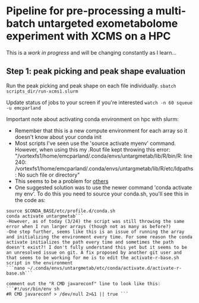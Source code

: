 # Pipeline for pre-processing a multi-batch untargeted exometabolome experiment with XCMS on a HPC
This is a *work in progress* and will be changing constantly as I learn...


## Step 1: peak picking and peak shape evaluation
Run the peak picking and peak shape on each file individually.
```sbatch scripts_dir/run-xcms1.slurm```

Update status of jobs to your screen if you're interested
```watch -n 60 squeue -u emcparland```

Important note about activating conda environment on hpc with slurm:
- Remember that this is a new compute environment for each array so it doesn't know about your conda init
- Most scripts I've seen use the 'source activate myenv' command. However, when using this my .Rout file kept throwing this error: "/vortexfs1/home/emcparland/.conda/envs/untargmetab/lib/R/bin/R: line 240: /vortexfs1/home/emcparland/.conda/envs/untargmetab/lib/R/etc/ldpaths: No such file or directory"
- This seems to be a problem for [others](https://github.com/conda-forge/r-base-feedstock/issues/67)
- One suggested solution was to use the newer command 'conda activate my env'. To do this you need to source your conda.sh, you'll see this in the code as:
```CONDA_BASE=$(conda info --base)
source $CONDA_BASE/etc/profile.d/conda.sh
conda activate untargmetab```
-However, as of today (3/24) the script was still throwing the same error when I run larger arrays (though not as many as before?)
-One step further, seems like this is an issue of running the array and initializing the environment every time. For some reason the conda activate initializes the path every time and sometimes the path doesn't exist?! I don't fully understand this yet but it seems to be an unresolved issue on git. A fix proposed by another git user and that seems to be working for me is to edit the activate-r-base.sh script in the environment
```nano ~/.conda/envs/untargmetab/etc/conda/activate.d/activate-r-base.sh```

comment out the "R CMD javareconf" line to look like this:
```#!/usr/bin/env sh
#R CMD javareconf > /dev/null 2>&1 || true ```
